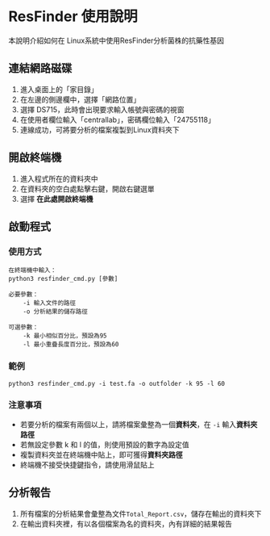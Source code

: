 # ResFinder 使用說明

本說明介紹如何在 Linux系統中使用ResFinder分析菌株的抗藥性基因

## 連結網路磁碟

 1. 進入桌面上的「家目錄」
 2. 在左邊的側邊欄中，選擇「網路位置」
 3. 選擇 DS715，此時會出現要求輸入帳號與密碼的視窗
 4. 在使用者欄位輸入「centrallab」，密碼欄位輸入「24755118」
 5. 連線成功，可將要分析的檔案複製到Linux資料夾下

## 開啟終端機

 1. 進入程式所在的資料夾中
 2. 在資料夾的空白處點擊右鍵，開啟右鍵選單
 3. 選擇 **在此處開啟終端機**

## 啟動程式
### 使用方式
```
在終端機中輸入：
python3 resfinder_cmd.py [參數]

必要參數：
	-i 輸入文件的路徑
	-o 分析結果的儲存路徑
	
可選參數：
	-k 最小相似百分比，預設為95
	-l 最小重疊長度百分比，預設為60
```

### 範例
```
python3 resfinder_cmd.py -i test.fa -o outfolder -k 95 -l 60
```
### 注意事項

 - 若要分析的檔案有兩個以上，請將檔案彙整為一個**資料夾**，在 ``-i`` 輸入**資料夾路徑**
 - 若無設定參數 k 和 l 的值，則使用預設的數字為設定值
 - 複製資料夾並在終端機中貼上，即可獲得**資料夾路徑**
 - 終端機不接受快捷鍵指令，請使用滑鼠貼上

## 分析報告

 1. 所有檔案的分析結果會彙整為文件``Total_Report.csv``，儲存在輸出的資料夾下
 2. 在輸出資料夾裡，有以各個檔案為名的資料夾，內有詳細的結果報告




<!--stackedit_data:
eyJoaXN0b3J5IjpbLTEwMjIzNDk2NTUsMjQ2MTkyOTUwLC00OD
UzNTQyMSwyMDE3MjcxNjQ4LC0xNDQ3OTMwMTcxLC0xNTAxNzIy
MjUzLC0yMTAxMjA5OTc5LC0xMTYyMjA4NzkxLDQ0NDM3MjA1NC
wtMzI4MTEzMTgsNzcwMzM2Nzg2LDE0OTQ2NzA1ODAsLTYxODMx
NzQ2Miw1NjA0NTM2NTksLTEzNzIwMTg1MzcsLTEyMzc5NjcxMj
ksLTg1NzUwMTY3MywtMTQzNDUzMzg2OSwtMTQ0NTExODM0Niwx
MTg4MTg0ODIsMTE4MzcwMjUxOCwxMjk4NjU3NTI1XX0=
-->